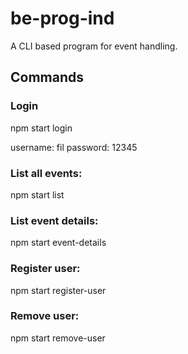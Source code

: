 # be-prog-ind

A CLI based program for event handling.

## Commands

### Login

npm start login

username: fil
password: 12345

### List all events:

npm start list

### List event details:

npm start event-details

### Register user:

npm start register-user

### Remove user:

npm start remove-user
